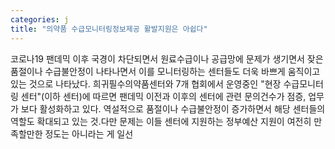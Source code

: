 ```yaml
---
categories: j
title: "의약품 수급모니터링정보제공 활발지원은 아쉽다"
---
```

코로나19 팬데믹 이후 국경이 차단되면서 원료수급이나 공급망에 문제가 생기면서 잦은 품절이나 수급불안정이 나타나면서 이를 모니터링하는 센터들도 더욱 바쁘게 움직이고 있는 것으로 나타났다. 희귀필수의약품센터와 7개 협회에서 운영중인 "현장 수급모니터링 센터"(이하 센터)에 따르면 팬데믹 이전과 이후의 센터에 관련 문의건수가 점증, 업무가 보다 활성화하고 있다. 역설적으로 품절이나 수급불안정이 증가하면서 해당 센터들의 역할도 확대되고 있는 것.다만 문제는 이들 센터에 지원하는 정부예산 지원이 여전히 만족할만한 정도는 아니라는 게 일선
